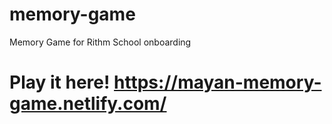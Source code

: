 # memory-game
Memory Game for Rithm School onboarding
# Play it here! https://mayan-memory-game.netlify.com/
